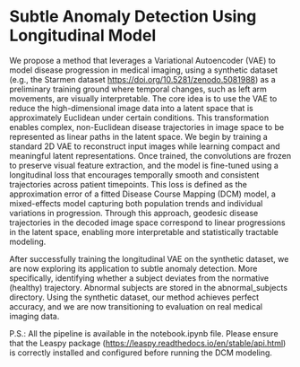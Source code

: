 # Subtle Anomaly Detection Using Longitudinal Model



We propose a method that leverages a Variational Autoencoder (VAE) to model disease progression in medical imaging, using a synthetic dataset (e.g., the Starmen dataset https://doi.org/10.5281/zenodo.5081988) as a preliminary training ground where temporal changes, such as left arm movements, are visually interpretable. The core idea is to use the VAE to reduce the high-dimensional image data into a latent space that is approximately Euclidean under certain conditions. This transformation enables complex, non-Euclidean disease trajectories in image space to be represented as linear paths in the latent space. We begin by training a standard 2D VAE to reconstruct input images while learning compact and meaningful latent representations. Once trained, the convolutions are frozen to preserve visual feature extraction, and the model is fine-tuned using a longitudinal loss that encourages temporally smooth and consistent trajectories across patient timepoints. This loss is defined as the approximation error of a fitted Disease Course Mapping (DCM) model, a mixed-effects model capturing both population trends and individual variations in progression. Through this approach, geodesic disease trajectories in the decoded image space correspond to linear progressions in the latent space, enabling more interpretable and statistically tractable modeling.



After successfully training the longitudinal VAE on the synthetic dataset, we are now exploring its application to subtle anomaly detection. More specifically, identifying whether a subject deviates from the normative (healthy) trajectory. Abnormal subjects are stored in the abnormal_subjects directory. Using the synthetic dataset, our method achieves perfect accuracy, and we are now transitioning to evaluation on real medical imaging data.



P.S.: All the pipeline is available in the notebook.ipynb file. Please ensure that the Leaspy package (https://leaspy.readthedocs.io/en/stable/api.html) is correctly installed and configured before running the DCM modeling.
